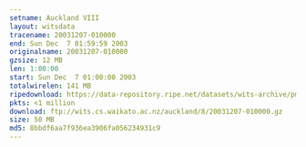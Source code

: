 ```yaml
---
setname: Auckland VIII
layout: witsdata
tracename: 20031207-010000
end: Sun Dec  7 01:59:59 2003
originalname: 20031207-010000
gzsize: 12 MB
len: 1:00:00
start: Sun Dec  7 01:00:00 2003
totalwirelen: 141 MB
ripedownload: https://data-repository.ripe.net/datasets/wits-archive/pma/long/auck/8//20031207-010000.gz
pkts: <1 million
download: ftp://wits.cs.waikato.ac.nz/auckland/8/20031207-010000.gz
size: 50 MB
md5: 8bbdf6aa7f936ea3906fa056234931c9
---
```

